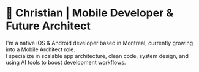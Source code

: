 # 👋 Christian | Mobile Developer & Future Architect

I'm a native iOS & Android developer based in Montreal, currently growing into a Mobile Architect role.  
I specialize in scalable app architecture, clean code, system design, and using AI tools to boost development workflows.
